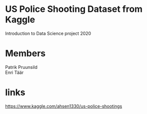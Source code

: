 # US Police Shooting Dataset from Kaggle
Introduction to Data Science project 2020
# Members
Patrik Pruunsild  
Enri Täär
# links
https://www.kaggle.com/ahsen1330/us-police-shootings
